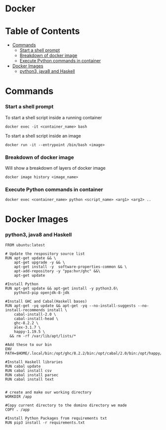 # Docker


# Table of Contents
- [Commands](#commands)
    + [Start a shell prompt](#start-a-shell-prompt)
    + [Breakdown of docker image](#breakdown-of-docker-image)
    + [Execute Python commands in container](#execute-python-commands-in-container)
- [Docker Images](#docker-images)
    + [python3, java8 and Haskell](#python3--java8-and-haskell)

# Commands

### Start a shell prompt
To start a shell script inside a running container

`docker exec -it <container_name> bash`

To start a shell script inside an image

`docker run -it --entrypoint /bin/bash <image>`

### Breakdown of docker image
Will show a breakdown of layers of docker image

`docker image history <image_name>`

### Execute Python commands in container
`docker exec <container_name> python <script_name> <arg1> <arg2> ..`


# Docker Images

### python3, java8 and Haskell

```
FROM ubuntu:latest
 
# Update the respository source list
RUN apt-get update && \
    apt-get upgrade -y && \
    apt-get install -y  software-properties-common && \
    apt-add-repository -y "ppa:hvr/ghc" &&\
    apt-get update

#Install Python
RUN apt-get update && apt-get install -y python3.6\
    python3-pip openjdk-8-jdk

#Install GHC and Cabal(Haskell bases)
RUN apt-get -yq update && apt-get -yq --no-install-suggests --no-install-recommends install \
    cabal-install-2.0 \
    cabal-install-head \
    ghc-8.2.2 \
    alex-3.1.7 \
    happy-1.19.5 \
  && rm -rf /var/lib/apt/lists/*

#Add these to our bin
ENV PATH=$HOME/.local/bin:/opt/ghc/8.2.2/bin:/opt/cabal/2.0/bin:/opt/happy/1.19.5/bin:/opt/alex/3.1.7/bin:$PATH

#Install Haskell libraries
RUN cabal update
RUN cabal install csv
RUN cabal install parsec
RUN cabal install text


# create and make our working directory
WORKDIR /app

#Copy current directory to the domino directory we made
COPY . /app

#Install Python Packages from requirements txt
RUN pip3 install -r requirements.txt


```
